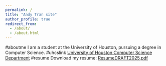 ```yaml
---
permalink: /
title: "Andy Tran site"
author_profile: true
redirect_from: 
  - /about/
  - /about.html
---
```


#aboutme
I am a student at the University of Houston, pursuing a degree in Computer Science.
#uhcslink
[University of Houston Computer Science Department](https://www.cs.uh.edu)
#resume
Download my resume: [ResumeDRAFT2025.pdf](/ResumeDRAFT2025.pdf)

